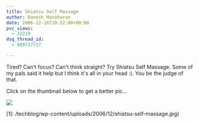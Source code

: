 ```yaml
---
title: Shiatsu Self Massage
author: Danesh Manoharan
date: 2006-12-16T20:52:08+00:00
pvc_views:
  - 22219
dsq_thread_id:
  - 889737717

---
```

Tired? Can't focus? Can't think straight? Try Shiatsu Self Massage. Some of my pals said it help but I think it's all in your head :). You be the judge of that.

Click on the thumbnail below to get a better pic...

![](/techblog/wp-content/uploads/2006/12/shiatsu-self-massage.thumbnail.jpg)

 [1]: /techblog/wp-content/uploads/2006/12/shiatsu-self-massage.jpg)